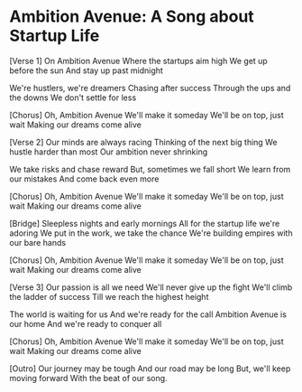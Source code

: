 # Ambition Avenue: A Song about Startup Life

[Verse 1]
On Ambition Avenue
Where the startups aim high
We get up before the sun
And stay up past midnight

We're hustlers, we're dreamers
Chasing after success
Through the ups and the downs
We don't settle for less

[Chorus]
Oh, Ambition Avenue
We'll make it someday
We'll be on top, just wait
Making our dreams come alive

[Verse 2]
Our minds are always racing
Thinking of the next big thing
We hustle harder than most
Our ambition never shrinking

We take risks and chase reward
But, sometimes we fall short
We learn from our mistakes
And come back even more

[Chorus]
Oh, Ambition Avenue
We'll make it someday
We'll be on top, just wait
Making our dreams come alive

[Bridge]
Sleepless nights and early mornings
All for the startup life we're adoring
We put in the work, we take the chance
We're building empires with our bare hands

[Chorus]
Oh, Ambition Avenue
We'll make it someday
We'll be on top, just wait
Making our dreams come alive

[Verse 3]
Our passion is all we need
We'll never give up the fight
We'll climb the ladder of success
Till we reach the highest height

The world is waiting for us
And we're ready for the call
Ambition Avenue is our home
And we're ready to conquer all

[Chorus]
Oh, Ambition Avenue
We'll make it someday
We'll be on top, just wait
Making our dreams come alive

[Outro]
Our journey may be tough
And our road may be long
But, we'll keep moving forward
With the beat of our song.
